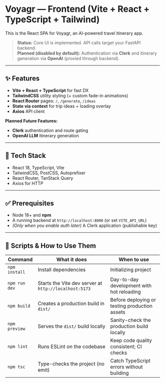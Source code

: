 # Voyagr — Frontend (Vite + React + TypeScript + Tailwind)

This is the React SPA for Voyagr, an AI-powered travel itinerary app.

> **Status:** Core UI is implemented. API calls target your FastAPI backend.  
> **Planned (disabled by default):** Authentication via **Clerk** and itinerary generation via **OpenAI** (proxied through backend).

---

## ✨ Features

- **Vite + React + TypeScript** for fast DX
- **TailwindCSS** utility styling (+ custom fade-in animations)
- **React Router** pages: `/`, `/generate`, `/ideas`
- **State via context** for trip ideas + loading overlay
- **Axios** API client

**Planned Future Features:**
- **Clerk** authentication and route gating
- **OpenAI LLM** itinerary generation

---

## 🧰 Tech Stack

- React 18, TypeScript, Vite
- TailwindCSS, PostCSS, Autoprefixer
- React Router, TanStack Query
- Axios for HTTP

---

## ✅ Prerequisites

- Node 18+ and **npm**
- A running backend at `http://localhost:8000` (or set `VITE_API_URL`)
- *(Only when you enable auth later)* A Clerk application (publishable key)

---

## 📜 Scripts & How to Use Them

| Command | What it does | When to use |
|---|---|---|
| `npm install` | Install dependencies | Initializing project
| `npm run dev` | Starts the Vite dev server at `http://localhost:5173` | Day-to-day development with hot reloading |
| `npm build` | Creates a production build in `dist/` | Before deploying or testing production assets |
| `npm preview` | Serves the `dist/` build locally | Sanity-check the production build locally |
| `npm lint` | Runs ESLint on the codebase | Keep code quality consistent; CI checks |
| `npm tsc` | Type-checks the project (no emit) | Catch TypeScript errors without building |



